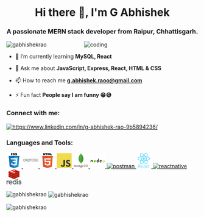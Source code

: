 <h1 align="center">Hi there 👋, I'm G Abhishek</h1>
<h3 align="center">A passionate MERN stack developer from Raipur, Chhattisgarh.</h3>  

<img align="right" alt="coding" width="300" src="https://media.tenor.com/NOYF3f82b_gAAAAC/programmer.gif">

<p align="left"> <img src="https://komarev.com/ghpvc/?username=gabhishekrao&label=Profile%20views&color=0e75b6&style=flat" alt="gabhishekrao" /> </p>

- 🌱 I’m currently learning **MySQL, React**

- 💬 Ask me about **JavaScript, Express, React, HTML & CSS**

- 📫 How to reach me **g.abhishek.raoo@gmail.com**

- ⚡ Fun fact **People say I am funny 😁😅**

<h3 align="left">Connect with me:</h3>
<p align="left">
<a href="https://linkedin.com/in/https://www.linkedin.com/in/g-abhishek-rao-9b5894236/" target="blank"><img align="center" src="https://raw.githubusercontent.com/rahuldkjain/github-profile-readme-generator/master/src/images/icons/Social/linked-in-alt.svg" alt="https://www.linkedin.com/in/g-abhishek-rao-9b5894236/" height="30" width="40" /></a>
</p>

<h3 align="left">Languages and Tools:</h3>
<p align="left"> <a href="https://www.w3schools.com/css/" target="_blank" rel="noreferrer"> <img src="https://raw.githubusercontent.com/devicons/devicon/master/icons/css3/css3-original-wordmark.svg" alt="css3" width="40" height="40"/> </a> <a href="https://expressjs.com" target="_blank" rel="noreferrer"> <img src="https://raw.githubusercontent.com/devicons/devicon/master/icons/express/express-original-wordmark.svg" alt="express" width="40" height="40"/> </a> <a href="https://www.w3.org/html/" target="_blank" rel="noreferrer"> <img src="https://raw.githubusercontent.com/devicons/devicon/master/icons/html5/html5-original-wordmark.svg" alt="html5" width="40" height="40"/> </a> <a href="https://developer.mozilla.org/en-US/docs/Web/JavaScript" target="_blank" rel="noreferrer"> <img src="https://raw.githubusercontent.com/devicons/devicon/master/icons/javascript/javascript-original.svg" alt="javascript" width="40" height="40"/> </a> <a href="https://www.mongodb.com/" target="_blank" rel="noreferrer"> <img src="https://raw.githubusercontent.com/devicons/devicon/master/icons/mongodb/mongodb-original-wordmark.svg" alt="mongodb" width="40" height="40"/> </a> <a href="https://nodejs.org" target="_blank" rel="noreferrer"> <img src="https://raw.githubusercontent.com/devicons/devicon/master/icons/nodejs/nodejs-original-wordmark.svg" alt="nodejs" width="40" height="40"/> </a> <a href="https://postman.com" target="_blank" rel="noreferrer"> <img src="https://www.vectorlogo.zone/logos/getpostman/getpostman-icon.svg" alt="postman" width="40" height="40"/> </a> <a href="https://reactjs.org/" target="_blank" rel="noreferrer"> <img src="https://raw.githubusercontent.com/devicons/devicon/master/icons/react/react-original-wordmark.svg" alt="react" width="40" height="40"/> </a> <a href="https://reactnative.dev/" target="_blank" rel="noreferrer"> <img src="https://reactnative.dev/img/header_logo.svg" alt="reactnative" width="40" height="40"/> </a> <a href="https://redis.io" target="_blank" rel="noreferrer"> <img src="https://raw.githubusercontent.com/devicons/devicon/master/icons/redis/redis-original-wordmark.svg" alt="redis" width="40" height="40"/> </a> </p>

<p><img align="left" src="https://github-readme-stats.vercel.app/api/top-langs?username=gabhishekrao&show_icons=true&locale=en&layout=compact" alt="gabhishekrao" /></p>

<p>&nbsp;<img align="center" src="https://github-readme-stats.vercel.app/api?username=gabhishekrao&show_icons=true&locale=en" alt="gabhishekrao" /></p>

<p><img align="center" src="https://github-readme-streak-stats.herokuapp.com/?user=gabhishekrao&" alt="gabhishekrao" /></p>
